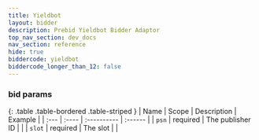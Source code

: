 ```yaml
---
title: Yieldbot
layout: bidder
description: Prebid Yieldbot Bidder Adaptor
top_nav_section: dev_docs
nav_section: reference
hide: true
biddercode: yieldbot
biddercode_longer_than_12: false
---
```


### bid params

{: .table .table-bordered .table-striped }
| Name | Scope | Description | Example |
| :--- | :---- | :---------- | :------ |
| `psn` | required | The publisher ID |  |
| `slot` | required | The slot |  |
